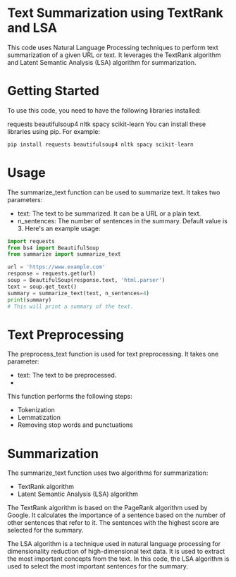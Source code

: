 # Text Summarization using TextRank and LSA
This code uses Natural Language Processing techniques to perform text summarization of a given URL or text. It leverages the TextRank algorithm and Latent Semantic Analysis (LSA) algorithm for summarization.

# Getting Started
To use this code, you need to have the following libraries installed:

requests
beautifulsoup4
nltk
spacy
scikit-learn
You can install these libraries using pip. For example:

```python
pip install requests beautifulsoup4 nltk spacy scikit-learn
```

# Usage
The summarize_text function can be used to summarize text. It takes two parameters:

* text: The text to be summarized. It can be a URL or a plain text.
* n_sentences: The number of sentences in the summary. Default value is 3.
Here's an example usage:

```python
import requests
from bs4 import BeautifulSoup
from summarize import summarize_text

url = 'https://www.example.com'
response = requests.get(url)
soup = BeautifulSoup(response.text, 'html.parser')
text = soup.get_text()
summary = summarize_text(text, n_sentences=4)
print(summary)
# This will print a summary of the text.
```

# Text Preprocessing
The preprocess_text function is used for text preprocessing. It takes one parameter:

* text: The text to be preprocessed.
* 
This function performs the following steps:

* Tokenization
* Lemmatization
* Removing stop words and punctuations

# Summarization

The summarize_text function uses two algorithms for summarization:

* TextRank algorithm
* Latent Semantic Analysis (LSA) algorithm

The TextRank algorithm is based on the PageRank algorithm used by Google. It calculates the importance of a sentence based on the number of other sentences that refer to it. The sentences with the highest score are selected for the summary.

The LSA algorithm is a technique used in natural language processing for dimensionality reduction of high-dimensional text data. It is used to extract the most important concepts from the text. In this code, the LSA algorithm is used to select the most important sentences for the summary.
